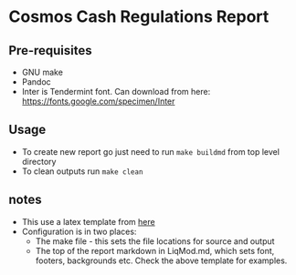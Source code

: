 # Cosmos Cash Regulations Report


## Pre-requisites

- GNU make
- Pandoc
- Inter is Tendermint font. Can download from here: https://fonts.google.com/specimen/Inter


## Usage

- To create new report go just need to run `make buildmd` from top level directory
- To clean outputs run `make clean`

## notes

- This use a latex template from [here](https://github.com/Wandmalfarbe/pandoc-latex-template)
- Configuration is in two places:
    - The make file - this sets the file locations for source and output
    - The top of the report markdown in LiqMod.md, which sets font, footers, backgrounds etc. Check the above template for examples. 
